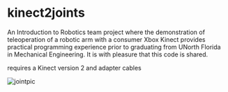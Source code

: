# kinect2joints

An Introduction to Robotics team project where the demonstration of teleoperation of a robotic arm with a consumer Xbox Kinect provides practical programming experience prior to graduating from UNorth Florida in Mechanical Engineering. It is with pleasure that this code is shared.

requires a Kinect version 2 and adapter cables

![jointpic](https://user-images.githubusercontent.com/77357736/112859927-54092b00-9081-11eb-9b95-0717876bab66.png)
